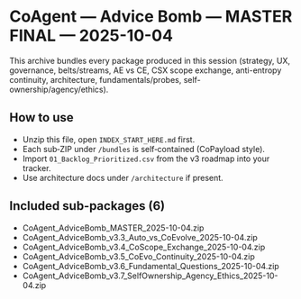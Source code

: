 # CoAgent — Advice Bomb — MASTER FINAL — 2025-10-04

This archive bundles every package produced in this session (strategy, UX, governance, belts/streams, AE vs CE,
CSX scope exchange, anti-entropy continuity, architecture, fundamentals/probes, self-ownership/agency/ethics).

## How to use
- Unzip this file, open `INDEX_START_HERE.md` first.
- Each sub‑ZIP under `/bundles` is self‑contained (CoPayload style).
- Import `01_Backlog_Prioritized.csv` from the v3 roadmap into your tracker.
- Use architecture docs under `/architecture` if present.

## Included sub‑packages (6)
- CoAgent_AdviceBomb_MASTER_2025-10-04.zip
- CoAgent_AdviceBomb_v3.3_Auto_vs_CoEvolve_2025-10-04.zip
- CoAgent_AdviceBomb_v3.4_CoScope_Exchange_2025-10-04.zip
- CoAgent_AdviceBomb_v3.5_CoEvo_Continuity_2025-10-04.zip
- CoAgent_AdviceBomb_v3.6_Fundamental_Questions_2025-10-04.zip
- CoAgent_AdviceBomb_v3.7_SelfOwnership_Agency_Ethics_2025-10-04.zip
